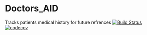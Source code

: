 # Doctors_AID

Tracks patients medical history for future refrences
[![Build Status](https://travis-ci.com/baloB99/Doctors_AID.svg?branch=master)](https://travis-ci.com/baloB99/Doctors_AID)
[![codecov](https://codecov.io/gh/Phindulo60/Doctors_AID/branch/master/graph/badge.svg?token=a834904b-703d-4957-a142-f1ba7bb47edd)](https://codecov.io/gh/Phindulo60/Doctors_AID)

